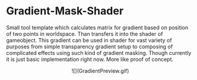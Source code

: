 # Gradient-Mask-Shader
Small tool template which calculates matrix for gradient based on position of two points in worldspace. Than transfers it into the shader of gameobject. This gradient can be used in shader for vast variety of purposes from simple transparency gradient setup to composing of complicated effects using such kind of gradient masking. Though currently it is just basic implementation right now. More like proof of concept.

<p align="center">
   <img>![](GradientPreview.gif)
</p>
